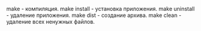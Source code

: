 make - компиляция.
make install - установка приложения.
make uninstall - удаление приложения.
make dist - создание архива.
make clean - удаление всех ненужных файлов.
